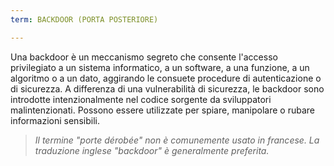 ```yaml
---
term: BACKDOOR (PORTA POSTERIORE)

---
```

Una backdoor è un meccanismo segreto che consente l'accesso privilegiato a un sistema informatico, a un software, a una funzione, a un algoritmo o a un dato, aggirando le consuete procedure di autenticazione o di sicurezza. A differenza di una vulnerabilità di sicurezza, le backdoor sono introdotte intenzionalmente nel codice sorgente da sviluppatori malintenzionati. Possono essere utilizzate per spiare, manipolare o rubare informazioni sensibili.

> *Il termine "porte dérobée" non è comunemente usato in francese. La traduzione inglese "backdoor" è generalmente preferita.*